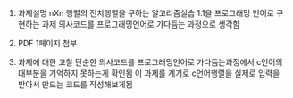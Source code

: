 1. 과제설명
 nXn 행렬의 전치행렬을 구하는 알고리즘실습 1.1을 프로그래밍 언어로 구현하는 과제
 의사코드를 프로그래밍언어로 가다듬는 과정으로 생각함

2. PDF 1페이지 첨부

3. 과제에 대한 고찰
 단순한 의사코드를 프로그래밍언어로 가다듬는과정에서 c언어의 대부분을 기억하지 못하는게 확인됨 이 과제를 계기로 c언어행렬을 실제로 입력을 받아서 만드는 코드를 작성해보게됨
